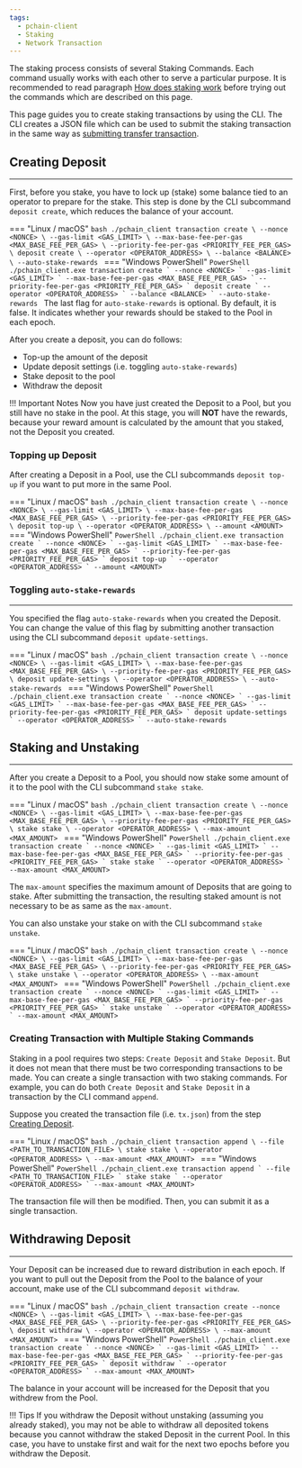 ```yaml
---
tags:
  - pchain-client
  - Staking
  - Network Transaction
---
```


The staking process consists of several Staking Commands. Each command usually works with each other to serve a particular purpose. It is recommended to read paragraph [How does staking work](../concepts/staking/how_does_staking_work.md#how-does-staking-work) before trying out the commands which are described on this page.

This page guides you to create staking transactions by using the CLI. The CLI creates a JSON file which can be used to submit the staking transaction in the same way as [submitting transfer transaction](./transfer.md#submitting-transaction).

## Creating Deposit
---

First, before you stake, you have to lock up (stake) some balance tied to an operator to prepare for the stake. This step is done by the CLI subcommand `deposit create`, which reduces the balance of your account.

=== "Linux / macOS"
    ```bash
    ./pchain_client transaction create \
    --nonce <NONCE> \
    --gas-limit <GAS_LIMIT> \
    --max-base-fee-per-gas <MAX_BASE_FEE_PER_GAS> \
    --priority-fee-per-gas <PRIORITY_FEE_PER_GAS> \
    deposit create \
    --operator <OPERATOR_ADDRESS> \
    --balance <BALANCE> \
    --auto-stake-rewards
    ```
=== "Windows PowerShell"
    ```PowerShell
    ./pchain_client.exe transaction create `
    --nonce <NONCE> `
    --gas-limit <GAS_LIMIT> `
    --max-base-fee-per-gas <MAX_BASE_FEE_PER_GAS> `
    --priority-fee-per-gas <PRIORITY_FEE_PER_GAS> `
    deposit create `
    --operator <OPERATOR_ADDRESS> `
    --balance <BALANCE> `
    --auto-stake-rewards
    ```
The last flag for `auto-stake-rewards` is optional. By default, it is false. It indicates whether your rewards should be staked to the Pool in each epoch.

After you create a deposit, you can do follows:

- Top-up the amount of the deposit
- Update deposit settings (i.e. toggling `auto-stake-rewards`)
- Stake deposit to the pool
- Withdraw the deposit

!!! Important Notes
    Now you have just created the Deposit to a Pool, but you still have no stake in the pool. At this stage, you will **NOT** have the rewards, because your reward amount is calculated by the amount that you staked, not the Deposit you created.

### Topping up Deposit

After creating a Deposit in a Pool, use the CLI subcommands `deposit top-up` if you want to put more in the same Pool. 

=== "Linux / macOS"
    ```bash
    ./pchain_client transaction create \
    --nonce <NONCE> \
    --gas-limit <GAS_LIMIT> \
    --max-base-fee-per-gas <MAX_BASE_FEE_PER_GAS> \
    --priority-fee-per-gas <PRIORITY_FEE_PER_GAS> \
    deposit top-up \
    --operator <OPERATOR_ADDRESS> \
    --amount <AMOUNT>
    ```
=== "Windows PowerShell"
    ```PowerShell
    ./pchain_client.exe transaction create `
    --nonce <NONCE> `
    --gas-limit <GAS_LIMIT> `
    --max-base-fee-per-gas <MAX_BASE_FEE_PER_GAS> `
    --priority-fee-per-gas <PRIORITY_FEE_PER_GAS> `
    deposit top-up `
    --operator <OPERATOR_ADDRESS> `
    --amount <AMOUNT>
    ```

### Toggling `auto-stake-rewards`
---

You specified the flag `auto-stake-rewards` when you created the Deposit. You can change the value of this flag by submitting another transaction using the CLI subcommand `deposit update-settings`.

=== "Linux / macOS"
    ```bash
    ./pchain_client transaction create \
    --nonce <NONCE> \
    --gas-limit <GAS_LIMIT> \
    --max-base-fee-per-gas <MAX_BASE_FEE_PER_GAS> \
    --priority-fee-per-gas <PRIORITY_FEE_PER_GAS> \
    deposit update-settings \
    --operator <OPERATOR_ADDRESS> \
    --auto-stake-rewards
    ```
=== "Windows PowerShell"
    ```PowerShell
    ./pchain_client.exe transaction create `
    --nonce <NONCE> `
    --gas-limit <GAS_LIMIT> `
    --max-base-fee-per-gas <MAX_BASE_FEE_PER_GAS> `
    --priority-fee-per-gas <PRIORITY_FEE_PER_GAS> `
    deposit update-settings `
    --operator <OPERATOR_ADDRESS> `
    --auto-stake-rewards
    ```

## Staking and Unstaking
---

After you create a Deposit to a Pool, you should now stake some amount of it to the pool with the CLI subcommand `stake stake`.  

=== "Linux / macOS"
    ```bash
    ./pchain_client transaction create \
    --nonce <NONCE> \
    --gas-limit <GAS_LIMIT> \
    --max-base-fee-per-gas <MAX_BASE_FEE_PER_GAS> \
    --priority-fee-per-gas <PRIORITY_FEE_PER_GAS> \
    stake stake \
    --operator <OPERATOR_ADDRESS> \
    --max-amount <MAX_AMOUNT>
    ```
=== "Windows PowerShell"
    ```PowerShell
    ./pchain_client.exe transaction create `
    --nonce <NONCE> `
    --gas-limit <GAS_LIMIT> `
    --max-base-fee-per-gas <MAX_BASE_FEE_PER_GAS> `
    --priority-fee-per-gas <PRIORITY_FEE_PER_GAS> `
    stake stake `
    --operator <OPERATOR_ADDRESS> `
    --max-amount <MAX_AMOUNT>
    ```

The `max-amount` specifies the maximum amount of Deposits that are going to stake. After submitting the transaction, the resulting staked amount is not necessary to be as same as the `max-amount`.

You can also unstake your stake on with the CLI subcommand `stake unstake`.

=== "Linux / macOS"
    ```bash
    ./pchain_client transaction create \
    --nonce <NONCE> \
    --gas-limit <GAS_LIMIT> \
    --max-base-fee-per-gas <MAX_BASE_FEE_PER_GAS> \
    --priority-fee-per-gas <PRIORITY_FEE_PER_GAS> \
    stake unstake \
    --operator <OPERATOR_ADDRESS> \
    --max-amount <MAX_AMOUNT>
    ```
=== "Windows PowerShell"
    ```PowerShell
    ./pchain_client.exe transaction create `
    --nonce <NONCE> `
    --gas-limit <GAS_LIMIT> `
    --max-base-fee-per-gas <MAX_BASE_FEE_PER_GAS> `
    --priority-fee-per-gas <PRIORITY_FEE_PER_GAS> `
    stake unstake `
    --operator <OPERATOR_ADDRESS> `
    --max-amount <MAX_AMOUNT>
    ```

### Creating Transaction with Multiple Staking Commands

Staking in a pool requires two steps: `Create Deposit` and `Stake Deposit`. But it does not mean that there must be two corresponding transactions to be made. You can create a single transaction with two staking commands. For example, you can do both `Create Deposit` and `Stake Deposit` in a transaction by the CLI command `append`.

Suppose you created the transaction file (i.e. `tx.json`) from the step [Creating Deposit](#creating-deposit).

=== "Linux / macOS"
    ```bash
    ./pchain_client transaction append \
    --file <PATH_TO_TRANSACTION_FILE> \
    stake stake \
    --operator <OPERATOR_ADDRESS> \
    --max-amount <MAX_AMOUNT>
    ```
=== "Windows PowerShell"
    ```PowerShell
    ./pchain_client.exe transaction append `
    --file <PATH_TO_TRANSACTION_FILE> `
    stake stake `
    --operator <OPERATOR_ADDRESS> `
    --max-amount <MAX_AMOUNT>
    ```

The transaction file will then be modified. Then, you can submit it as a single transaction.

## Withdrawing Deposit
---

Your Deposit can be increased due to reward distribution in each epoch. If you want to pull out the Deposit from the Pool to the balance of your account, make use of the CLI subcommand `deposit withdraw`.

=== "Linux / macOS"
    ```bash
    ./pchain_client transaction create
    --nonce <NONCE> \
    --gas-limit <GAS_LIMIT> \
    --max-base-fee-per-gas <MAX_BASE_FEE_PER_GAS> \
    --priority-fee-per-gas <PRIORITY_FEE_PER_GAS> \
    deposit withdraw \
    --operator <OPERATOR_ADDRESS> \
    --max-amount <MAX_AMOUNT>
    ```
=== "Windows PowerShell"
    ```PowerShell
    ./pchain_client.exe transaction create `
    --nonce <NONCE> `
    --gas-limit <GAS_LIMIT> `
    --max-base-fee-per-gas <MAX_BASE_FEE_PER_GAS> `
    --priority-fee-per-gas <PRIORITY_FEE_PER_GAS> `
    deposit withdraw `
    --operator <OPERATOR_ADDRESS> `
    --max-amount <MAX_AMOUNT>
    ```

The balance in your account will be increased for the Deposit that you withdrew from the Pool.

!!! Tips
    If you withdraw the Deposit without unstaking (assuming you already staked), you may not be able to withdraw all deposited tokens because you cannot withdraw the staked Deposit in the current Pool. In this case, you have to unstake first and wait for the next two epochs before you withdraw the Deposit.
